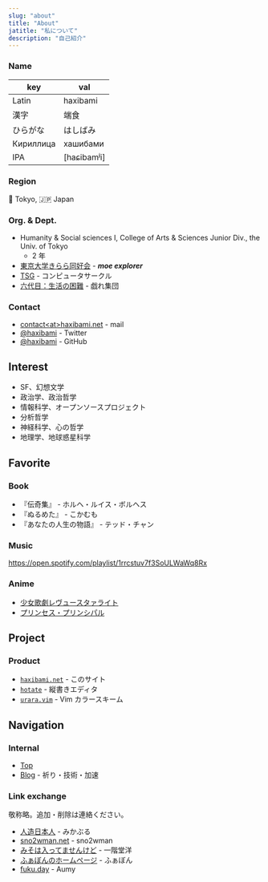 ```yaml
---
slug: "about"
title: "About"
jatitle: "私について"
description: "自己紹介"
---
```


### Name

| key       | val         |
| --------- | ----------- |
| Latin     | haxibami    |
| 漢字      | 端食        |
| ひらがな  | はしばみ    |
| Кириллица | хашибами    |
| IPA       | [haɕibamʲi] |

### Region

:tokyo_tower: Tokyo, :jp: Japan

### Org. & Dept.

- Humanity & Social sciences I, College of Arts & Sciences Junior Div., the Univ. of Tokyo
  - 2 年
- [東京大学きらら同好会](https://utkiraracircle.github.io) - **_moe explorer_**
- [TSG](https://tsg.ne.jp) - コンピュータサークル
- [六代目：生活の困難](https://umector.hatenablog.jp) - 戯れ集団

### Contact

- [contact\<at\>haxibami.net](mailto:contact@haxibami.net) - mail
- [@haxibami](https://twitter.com/haxibami) - Twitter
- [@haxibami](https://github.com/haxibami) - GitHub

## Interest

- SF、幻想文学
- 政治学、政治哲学
- 情報科学、オープンソースプロジェクト
- 分析哲学
- 神経科学、心の哲学
- 地理学、地球惑星科学

## Favorite

### Book

- 『伝奇集』 - ホルヘ・ルイス・ボルヘス
- 『ぬるめた』 - こかむも
- 『あなたの人生の物語』 - テッド・チャン

### Music

<https://open.spotify.com/playlist/1rrcstuv7f3SoULWaWq8Rx>

### Anime

- [少女歌劇レヴュースタァライト](https://revuestarlight.com)
- [プリンセス・プリンシパル](https://pripri-anime.jp)

## Project

### Product

- [`haxibami.net`](https://github.com/haxibami/haxibami.net) - このサイト
- [`hotate`](https://github.com/haxibami/hotate) - 縦書きエディタ
- [`urara.vim`](https://github.com/haxibami/urara.vim) - Vim カラースキーム

## Navigation

### Internal

- [Top](/)
- [Blog](/blog) - 祈り・技術・加速

### Link exchange

敬称略。追加・削除は連絡ください。

- [人造日本人](https://mikanixonable.github.io) - みかぶる
- [sno2wman.net](https://sno2wman.net) - sno2wman
- [みそは入ってませんけど](https://not-miso-inside.netlify.app) - 一階堂洋
- [ふぁぼんのホームページ](https://www.fabon.info/) - ふぁぼん
- [fuku.day](https://fuku.day/) - Aumy
